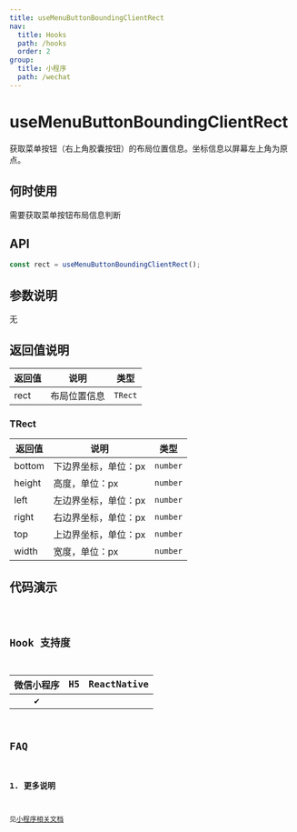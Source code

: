```yaml
---
title: useMenuButtonBoundingClientRect
nav:
  title: Hooks
  path: /hooks
  order: 2
group:
  title: 小程序
  path: /wechat
---
```


# useMenuButtonBoundingClientRect

获取菜单按钮（右上角胶囊按钮）的布局位置信息。坐标信息以屏幕左上角为原点。

## 何时使用

需要获取菜单按钮布局信息判断

## API

```jsx | pure
const rect = useMenuButtonBoundingClientRect();
```

## 参数说明

无

## 返回值说明

| 返回值 | 说明         | 类型    |
| ------ | ------------ | ------- |
| rect   | 布局位置信息 | `TRect` |

### TRect

| 返回值 | 说明                 | 类型     |
| ------ | -------------------- | -------- |
| bottom | 下边界坐标，单位：px | `number` |
| height | 高度，单位：px       | `number` |
| left   | 左边界坐标，单位：px | `number` |
| right  | 右边界坐标，单位：px | `number` |
| top    | 上边界坐标，单位：px | `number` |
| width  | 宽度，单位：px       | `number` |

## 代码演示

<code src="@pages/useMenuButtonBoundingClientRect" />

## Hook 支持度

| 微信小程序 | H5  | ReactNative |
| :--------: | :-: | :---------: |
|     ✔️     |     |             |

## FAQ

### 1. 更多说明

见[小程序相关文档](https://developers.weixin.qq.com/miniprogram/dev/api/ui/menu/wx.getMenuButtonBoundingClientRect.html)
